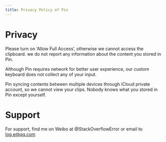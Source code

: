```yaml
---
title: Privacy Policy of Pin
---
```


# Privacy
Please turn on ‘Allow Full Access’, otherwise we cannot access the clipboard. we do not report any information about the content you stored in Pin.

Although  Pin requires network for better user experience, our custom keyboard does not collect any of your input.

Pin syncing contents between multiple devices through iCloud private account, so we cannot view your clips. Nobody knows what you stored in Pin except yourself.

# Support
For support, find me on Weibo at @StackOverflowError or email to [log.e@qq.com](log.e@qq.com)